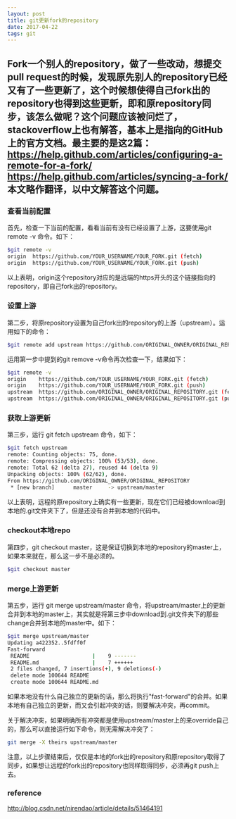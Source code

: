 ```yaml
---
layout: post
title: git更新fork的repository
date: 2017-04-22
tags: git
---
```


Fork一个别人的repository，做了一些改动，想提交pull request的时候，发现原先别人的repository已经又有了一些更新了，这个时候想使得自己fork出的repository也得到这些更新，即和原repository同步，该怎么做呢？这个问题应该被问烂了，stackoverflow上也有解答，基本上是指向的GitHub上的官方文档。最主要的是这2篇：
https://help.github.com/articles/configuring-a-remote-for-a-fork/
https://help.github.com/articles/syncing-a-fork/
本文略作翻译，以中文解答这个问题。
------  

### 查看当前配置
首先，检查一下当前的配置，看看当前有没有已经设置了上游，这要使用git remote -v 命令。如下：
```bash
$git remote -v  
origin  https://github.com/YOUR_USERNAME/YOUR_FORK.git (fetch)  
origin  https://github.com/YOUR_USERNAME/YOUR_FORK.git (push) 
``` 
以上表明，origin这个repository对应的是远端的https开头的这个链接指向的repository，即自己fork出的repository。

### 设置上游
第二步，将原repository设置为自己fork出的repository的上游（upstream）。运用如下的命令：
```bash
$git remote add upstream https://github.com/ORIGINAL_OWNER/ORIGINAL_REPOSITORY.git
```
  
运用第一步中提到的git remove -v命令再次检查一下，结果如下：
```bash
$git remote -v  
origin    https://github.com/YOUR_USERNAME/YOUR_FORK.git (fetch)  
origin    https://github.com/YOUR_USERNAME/YOUR_FORK.git (push)  
upstream  https://github.com/ORIGINAL_OWNER/ORIGINAL_REPOSITORY.git (fetch)  
upstream  https://github.com/ORIGINAL_OWNER/ORIGINAL_REPOSITORY.git (push)  
```
   
### 获取上游更新
第三步，运行 git fetch upstream 命令，如下：
```bash
$git fetch upstream  
remote: Counting objects: 75, done.  
remote: Compressing objects: 100% (53/53), done.  
remote: Total 62 (delta 27), reused 44 (delta 9)  
Unpacking objects: 100% (62/62), done.  
From https://github.com/ORIGINAL_OWNER/ORIGINAL_REPOSITORY  
 * [new branch]      master     -> upstream/master
 ```  
以上表明，远程的原repository上确实有一些更新，现在它们已经被download到本地的.git文件夹下了，但是还没有合并到本地的代码中。

### checkout本地repo
第四步，git checkout master，这是保证切换到本地的repository的master上，如果本来就在，那么这一步不是必须的。
```bash
$git checkout master
```

### merge上游更新
第五步，运行 git merge upstream/master 命令，将upstream/master上的更新合并到本地的master上，其实就是将第三步中download到.git文件夹下的那些change合并到本地的master中。如下：
```bash
$git merge upstream/master  
Updating a422352..5fdff0f  
Fast-forward  
 README                    |    9 -------  
 README.md                 |    7 ++++++  
 2 files changed, 7 insertions(+), 9 deletions(-)  
 delete mode 100644 README  
 create mode 100644 README.md  
```
如果本地没有什么自己独立的更新的话，那么将执行"fast-forward"的合并。如果本地有自己独立的更新，而又会引起冲突的话，则要解决冲突，再commit。

关于解决冲突，如果明确所有冲突都是使用upstream/master上的来override自己的，那么可以直接运行如下命令，则无需解决冲突了：
```bash
git merge -X theirs upstream/master  
```

注意，以上步骤结束后，仅仅是本地的fork出的repository和原repository取得了同步，如果想让远程的fork出的repository也同样取得同步，必须再git push上去。
 

   
### reference
http://blog.csdn.net/nirendao/article/details/51464191
